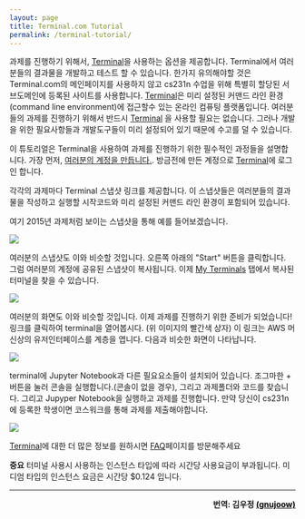 ```yaml
---
layout: page
title: Terminal.com Tutorial
permalink: /terminal-tutorial/
---
```

과제를 진행하기 위해서, [Terminal](https://www.stanfordterminalcloud.com)을 사용하는 옵션을 제공합니다. Terminal에서 여러분들의 결과물을 개발하고 테스트 할 수 있습니다. 한가지 유의해야할 것은 Terminal.com의 메인페이지를 사용하지 않고 cs231n 수업을 위해 특별히 할당된 서브도메인에 등록된 사이트를 사용합니다. [Terminal](https://www.stanfordterminalcloud.com)은 미리 설정된 커맨드 라인 환경(command line environment)에 접근할수 있는 온라인 컴퓨팅 플랫폼입니다. 여러분들의 과제를 진행하기 위해서 반드시 [Terminal](https://www.stanfordterminalcloud.com) 을 사용할 필요는 없습니다. 그러나 개발을 위한 필요사항들과 개발도구들이 미리 설정되어 있기 때문에 수고를 덜 수 있습니다.

이 튜토리얼은 Terminal을 사용하여 과제를 진행하기 위한 필수적인 과정들을 설명합니다. 가장 먼저, [여러분의 계정을 만듭니다.](https://www.stanfordterminalcloud.com/signup). 방금전에 만든 계정으로 [Terminal](https://www.stanfordterminalcloud.com)에 로그인 합니다.

각각의 과제마다 Terminal 스냅샷 링크를 제공합니다. 이 스냅샷들은 여러분들의 결과물을 작성하고 실행할 시작코드와 미리 설정된 커맨드 라인 환경이 포함되어 있습니다.

여기 2015년 과제처럼 보이는 스냅샷을 통해 예를 들어보겠습니다.

<div class='fig figcenter fighighlight'>
  <img src='{{site.baseurl}}/assets/terminal-shared.jpg'>
</div>

여러분의 스냅샷도 이와 비슷할 것입니다. 오른쪽 아래의 "Start" 버튼을 클릭합니다. 그럼 여러분의 계정에 공유된 스냅샷이 복사됩니다. 이제 [My Terminals](https://www.stanfordterminalcloud.com/terminals) 탭에서 복사된 터미널을 찾을 수 있습니다.

<div class='fig figcenter fighighlight'>
  <img src='{{site.baseurl}}/assets/terminal-my.jpg'>
</div>

여러분의 화면도 이와 비슷할 것입니다. 이제 과제를 진행하기 위한 준비가 되었습니다! 링크를 클릭하여 terminal을 열어봅시다. (위 이미지의 빨간색 상자) 이 링크는 AWS 머신상의 유저인터페이스를 계층을 엽니다. 다음과 비슷한 화면이 나타납니다.

<div class='fig figcenter fighighlight'>
  <img src='{{site.baseurl}}/assets/terminal-development.jpg'>
</div>

terminal에 Jupyter Notebook과 다른 필요요소들이 설치되어 있습니다. 조그마한 + 버튼을 눌러 콘솔을 실행합니다.(콘솔이 없을 경우), 그리고 과제폴더와 코드를 찾습니다. 그리고 Jupyper Notebook을 실행하고 과제를 진행합니다. 만약 당신이 cs231n에 등록한 학생이면 코스워크를 통해 과제를 제출해야합니다.

<div class='fig figcenter fighighlight'>
  <img src='{{site.baseurl}}/assets/terminal-coursework.jpg'>
</div>

[Terminal](https://www.stanfordterminalcloud.com)에 대한 더 많은 정보를 원하시면 [FAQ](https://www.stanfordterminalcloud.com/faq)페이지를 방문해주세요

**중요** 터미널 사용시 사용하는 인스턴스 타입에 따라 시간당 사용요금이 부과됩니다. 미디엄 타입의 인스턴스 요금은 시간당 $0.124 입니다.

---
<p style="text-align:right"><b>
번역: 김우정 <a href="https://github.com/gnujoow" style="color:black">(gnujoow)</a>
</b></p>

